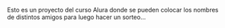 Esto es un proyecto del curso Alura donde se pueden colocar los nombres de distintos amigos para luego hacer un sorteo...
